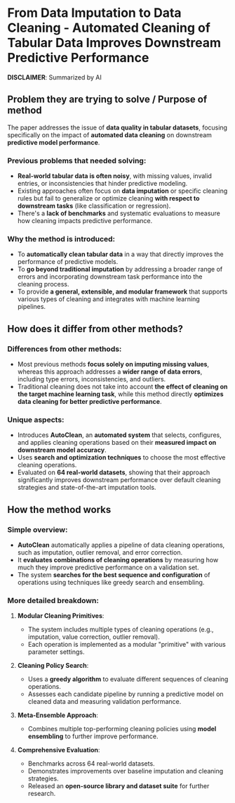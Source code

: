 # From Data Imputation to Data Cleaning - Automated Cleaning of Tabular Data Improves Downstream Predictive Performance

**DISCLAIMER**: Summarized by AI

## Problem they are trying to solve / Purpose of method

The paper addresses the issue of **data quality in tabular datasets**,
focusing specifically on the impact of **automated data cleaning** on downstream **predictive model performance**. 

### Previous problems that needed solving:
- **Real-world tabular data is often noisy**, with missing values, invalid entries, or inconsistencies that hinder predictive modeling.
- Existing approaches often focus on **data imputation** or
specific cleaning rules but fail to generalize or optimize cleaning **with respect to downstream tasks** (like classification or regression).
- There's a **lack of benchmarks** and systematic evaluations to measure how cleaning impacts predictive performance.

### Why the method is introduced:
- To **automatically clean tabular data** in a way that directly improves the performance of predictive models.
- To **go beyond traditional imputation** by addressing a broader range of errors and incorporating downstream task performance into the cleaning process.
- To provide **a general, extensible, and modular framework** that supports various types of cleaning and integrates with machine learning pipelines.

## How does it differ from other methods?

### Differences from other methods:
- Most previous methods **focus solely on imputing missing values**,
whereas this approach addresses a **wider range of data errors**,
including type errors, inconsistencies, and outliers.
- Traditional cleaning does not take into account **the effect of cleaning on the target machine learning task**,
while this method directly **optimizes data cleaning for better predictive performance**.

### Unique aspects:
- Introduces **AutoClean**, an **automated system** that selects, configures,
and applies cleaning operations based on their **measured impact on downstream model accuracy**.
- Uses **search and optimization techniques** to choose the most effective cleaning operations.
- Evaluated on **64 real-world datasets**, showing that their approach significantly improves downstream 
performance over default cleaning strategies and state-of-the-art imputation tools.

## How the method works

### Simple overview:
- **AutoClean** automatically applies a pipeline of data cleaning operations, such as imputation, outlier removal, and error correction.
- It **evaluates combinations of cleaning operations** by measuring how much they improve predictive performance on a validation set.
- The system **searches for the best sequence and configuration** of operations using techniques like greedy search and ensembling.

### More detailed breakdown:
1. **Modular Cleaning Primitives**:
   - The system includes multiple types of cleaning operations (e.g., imputation, value correction, outlier removal).
   - Each operation is implemented as a modular "primitive" with various parameter settings.

2. **Cleaning Policy Search**:
   - Uses a **greedy algorithm** to evaluate different sequences of cleaning operations.
   - Assesses each candidate pipeline by running a predictive model on cleaned data and measuring validation performance.

3. **Meta-Ensemble Approach**:
   - Combines multiple top-performing cleaning policies using **model ensembling** to further improve performance.

4. **Comprehensive Evaluation**:
   - Benchmarks across 64 real-world datasets.
   - Demonstrates improvements over baseline imputation and cleaning strategies.
   - Released an **open-source library and dataset suite** for further research.
